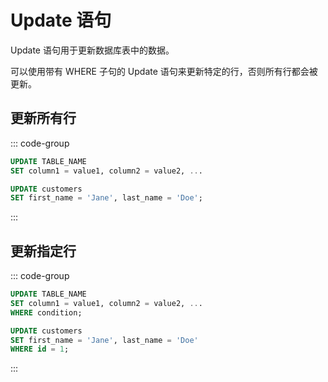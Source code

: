 # Update 语句

Update 语句用于更新数据库表中的数据。

可以使用带有 WHERE 子句的 Update 语句来更新特定的行，否则所有行都会被更新。

## 更新所有行

::: code-group

```sql [语法]
UPDATE TABLE_NAME
SET column1 = value1, column2 = value2, ...
```

```sql [实例]
UPDATE customers
SET first_name = 'Jane', last_name = 'Doe';
```

:::

## 更新指定行

::: code-group

```sql [语法]
UPDATE TABLE_NAME
SET column1 = value1, column2 = value2, ...
WHERE condition;
```

```sql [实例]
UPDATE customers
SET first_name = 'Jane', last_name = 'Doe'
WHERE id = 1;
```

:::
